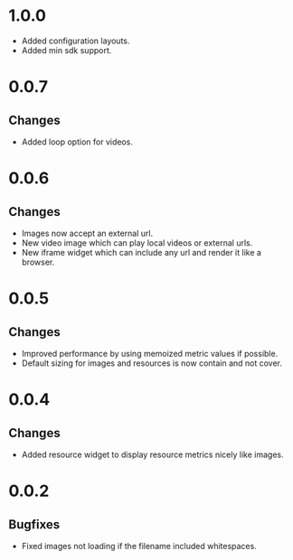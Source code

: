 # 1.0.0

- Added configuration layouts.
- Added min sdk support.

# 0.0.7

## Changes

- Added loop option for videos.

# 0.0.6

## Changes

- Images now accept an external url.
- New video image which can play local videos or external urls.
- New iframe widget which can include any url and render it like a browser.

# 0.0.5

## Changes

- Improved performance by using memoized metric values if possible.
- Default sizing for images and resources is now contain and not cover.

# 0.0.4

## Changes

- Added resource widget to display resource metrics nicely like images.

# 0.0.2

## Bugfixes

- Fixed images not loading if the filename included whitespaces.
